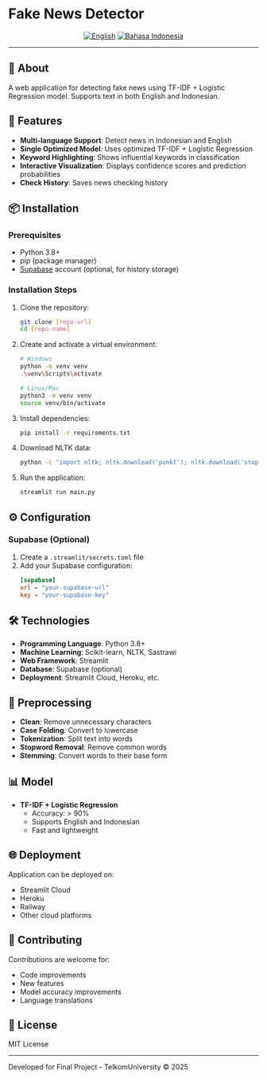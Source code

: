 # Fake News Detector

<div align="center">
  <a href="#english"><img src="https://img.shields.io/badge/English-4285F4?style=for-the-badge&logo=google-translate&logoColor=white" alt="English"></a>
  <a href="#indonesian"><img src="https://img.shields.io/badge/Bahasa_Indonesia-FF5722?style=for-the-badge&logo=google-translate&logoColor=white" alt="Bahasa Indonesia"></a>
</div>

---

<div id="english">

## 🌟 About

A web application for detecting fake news using TF-IDF + Logistic Regression model. Supports text in both English and Indonesian.

## 🚀 Features

- **Multi-language Support**: Detect news in Indonesian and English
- **Single Optimized Model**: Uses optimized TF-IDF + Logistic Regression
- **Keyword Highlighting**: Shows influential keywords in classification
- **Interactive Visualization**: Displays confidence scores and prediction probabilities
- **Check History**: Saves news checking history

## 📦 Installation

### Prerequisites
- Python 3.8+
- pip (package manager)
- [Supabase](https://supabase.com) account (optional, for history storage)

### Installation Steps

1. Clone the repository:
   ```bash
   git clone [repo-url]
   cd [repo-name]
   ```

2. Create and activate a virtual environment:
   ```bash
   # Windows
   python -m venv venv
   .\venv\Scripts\activate
   
   # Linux/Mac
   python3 -m venv venv
   source venv/bin/activate
   ```

3. Install dependencies:
   ```bash
   pip install -r requirements.txt
   ```

4. Download NLTK data:
   ```bash
   python -c "import nltk; nltk.download('punkt'); nltk.download('stopwords'); nltk.download('wordnet')"
   ```

5. Run the application:
   ```bash
   streamlit run main.py
   ```

## ⚙️ Configuration

### Supabase (Optional)
1. Create a `.streamlit/secrets.toml` file
2. Add your Supabase configuration:
   ```toml
   [supabase]
   url = "your-supabase-url"
   key = "your-supabase-key"
   ```

## 🛠️ Technologies

- **Programming Language**: Python 3.8+
- **Machine Learning**: Scikit-learn, NLTK, Sastrawi
- **Web Framework**: Streamlit
- **Database**: Supabase (optional)
- **Deployment**: Streamlit Cloud, Heroku, etc.

## 🔧 Preprocessing

- **Clean**: Remove unnecessary characters
- **Case Folding**: Convert to lowercase
- **Tokenization**: Split text into words
- **Stopword Removal**: Remove common words
- **Stemming**: Convert words to their base form

## 📊 Model

- **TF-IDF + Logistic Regression**
  - Accuracy: > 90%
  - Supports English and Indonesian
  - Fast and lightweight

## 🌐 Deployment

Application can be deployed on:
- Streamlit Cloud
- Heroku
- Railway
- Other cloud platforms

## 🤝 Contributing

Contributions are welcome for:
- Code improvements
- New features
- Model accuracy improvements
- Language translations

## 📄 License

MIT License

---

Developed for Final Project - TelkomUniversity © 2025

</div>

<div id="indonesian" style="display: none;">

## 🌟 Tentang

Aplikasi web untuk deteksi berita palsu (fake news) menggunakan model TF-IDF + Logistic Regression. Mendukung teks dalam Bahasa Indonesia dan Inggris.

## 🚀 Fitur Utama

- **Dukungan Multi-bahasa**: Deteksi berita dalam Bahasa Indonesia dan Inggris
- **Model Tunggal**: Menggunakan TF-IDF + Logistic Regression yang telah dioptimalkan
- **Highlight Kata Kunci**: Menampilkan kata-kata kunci yang berpengaruh dalam keputusan klasifikasi
- **Visualisasi Interaktif**: Menampilkan confidence score dan probabilitas prediksi
- **Riwayat Pengecekan**: Menyimpan riwayat pengecekan berita

## 📦 Instalasi

### Persyaratan
- Python 3.8+
- pip (package manager)
- Akun [Supabase](https://supabase.com) (opsional, untuk penyimpanan riwayat)

### Langkah-langkah Instalasi

1. Clone repository ini:
   ```bash
   git clone [repo-url]
   cd [repo-name]
   ```

2. Buat dan aktifkan environment virtual:
   ```bash
   # Windows
   python -m venv venv
   .\venv\Scripts\activate
   
   # Linux/Mac
   python3 -m venv venv
   source venv/bin/activate
   ```

3. Install dependensi:
   ```bash
   pip install -r requirements.txt
   ```

4. Download data NLTK:
   ```bash
   python -c "import nltk; nltk.download('punkt'); nltk.download('stopwords'); nltk.download('wordnet')"
   ```

5. Jalankan aplikasi:
   ```bash
   streamlit run main.py
   ```

## ⚙️ Konfigurasi

### Supabase (Opsional)
1. Buat file `.streamlit/secrets.toml`
2. Tambahkan konfigurasi Supabase:
   ```toml
   [supabase]
   url = "your-supabase-url"
   key = "your-supabase-key"
   ```

## 🛠️ Teknologi

- **Bahasa Pemrograman**: Python 3.8+
- **Machine Learning**: Scikit-learn, NLTK, Sastrawi
- **Web Framework**: Streamlit
- **Database**: Supabase (opsional)
- **Deployment**: Streamlit Cloud, Heroku, dll.

## 🔧 Preprocessing

- **Bersihkan**: Menghapus karakter tidak perlu
- **Case Folding**: Mengubah ke huruf kecil
- **Tokenisasi**: Memecah teks menjadi kata-kata
- **Stopword Removal**: Menghapus kata umum
- **Stemming**: Mengubah kata ke bentuk dasarnya

## 📊 Model

- **TF-IDF + Logistic Regression**
  - Akurasi: > 90%
  - Mendukung Bahasa Indonesia dan Inggris
  - Cepat dan ringan

## 🌐 Deployment

Aplikasi dapat di-deploy di:
- Streamlit Cloud
- Heroku
- Railway
- Platform cloud lainnya

## 🤝 Berkontribusi

Kontribusi terbuka untuk:
- Perbaikan kode
- Penambahan fitur
- Peningkatan akurasi model
- Terjemahan bahasa

## 📜 Lisensi

MIT License

---

An application for detecting fake news using machine learning models with a Streamlit interface.

## 🚀 Features

- Automatic news extraction from various news websites
- Fake news detection using machine learning models
- Multi-language support (English and Indonesian)
- Interactive user interface
- Prediction result visualization
- Checking history

## 🛠️ Technologies

- **Programming Language**: Python 3.8+
- **Machine Learning**: Scikit-learn, NLTK, Sastrawi
- **Web Framework**: Streamlit
- **Database**: Supabase (optional)
- **Deployment**: Streamlit Cloud, Heroku, etc.

## 🔧 Preprocessing

- **Clean**: Remove unnecessary characters
- **Case Folding**: Convert to lowercase
- **Tokenization**: Split text into words
- **Stopword Removal**: Remove common words
- **Stemming**: Convert words to their base form

## 📊 Models

- **TF-IDF + Logistic Regression**
  - Accuracy: > 90%
  - Supports English and Indonesian
  - Fast and lightweight

## 🌐 Deployment

Application can be deployed on:
- Streamlit Cloud
- Heroku
- Railway
- Other cloud platforms

## 🤝 Contributing

Contributions are welcome for:
- Code improvements
- New features
- Model accuracy improvements
- Language translations

## 📄 License

MIT License

---

Dikembangkan untuk Tugas Akhir - TelkomUniversity 2025

<div id="indonesian" style="display: none;">

# News Scraper & Detektor Berita Palsu

Aplikasi untuk mendeteksi berita palsu menggunakan model machine learning dengan antarmuka Streamlit.

## 🚀 Fitur

- Ekstraksi berita otomatis dari berbagai situs berita
- Deteksi berita palsu menggunakan model machine learning
- Dukungan multi-bahasa (Indonesia dan Inggris)
- Antarmuka pengguna yang interaktif
- Visualisasi hasil prediksi
- Riwayat pengecekan

## 🛠️ Teknologi

- **Bahasa Pemrograman**: Python 3.8+
- **Machine Learning**: Scikit-learn, NLTK, Sastrawi
- **Web Framework**: Streamlit
- **Database**: Supabase (opsional)
- **Deployment**: Streamlit Cloud, Heroku, dll.

## 🔧 Preprocessing

- **Bersihkan**: Menghapus karakter tidak perlu
- **Case Folding**: Mengubah ke huruf kecil
- **Tokenisasi**: Memecah teks menjadi kata-kata
- **Stopword Removal**: Menghapus kata umum
- **Stemming**: Mengubah kata ke bentuk dasarnya

## 📊 Model

- **TF-IDF + Logistic Regression**
  - Akurasi: > 90%
  - Mendukung Bahasa Indonesia dan Inggris
  - Cepat dan ringan

## 🌐 Deployment

Aplikasi dapat di-deploy di:
- Streamlit Cloud
- Heroku
- Railway
- Platform cloud lainnya

## 🤝 Berkontribusi

Kontribusi terbuka untuk:
- Perbaikan kode
- Penambahan fitur
- Peningkatan akurasi model
- Terjemahan bahasa

## 📄 License

MIT License

</div>

<div align="center">
  <a href="#english" class="lang-btn" style="padding: 8px 16px; margin: 0 5px; background: #4CAF50; color: white; text-decoration: none; border-radius: 4px;">English</a>
  <a href="#indonesia" class="lang-btn" style="padding: 8px 16px; margin: 0 5px; background: #4CAF50; color: white; text-decoration: none; border-radius: 4px;">Bahasa Indonesia</a>
</div>

<script>
  // Show language based on priority: URL hash > saved preference > default to English
  if (window.location.hash && ['english', 'indonesia'].includes(window.location.hash.substring(1))) {
    showLanguage(window.location.hash.substring(1));
  } else {
    showLanguage('english'); // Default to English
  }
  
  // Add click handlers to language buttons
  document.querySelectorAll('.lang-btn').forEach(btn => {
    btn.addEventListener('click', function(e) {
      e.preventDefault();
      const lang = this.getAttribute('href').substring(1);
      showLanguage(lang);
    });
  });
  
  function showLanguage(lang) {
    if (lang === 'english') {
      document.getElementById('indonesian').style.display = 'none';
    } else if (savedLang && ['english', 'indonesia'].includes(savedLang)) {
      showLanguage(savedLang);
    } else {
      showLanguage('english'); // Default to English
    }
    
    // Add click handlers to language buttons
    document.querySelectorAll('.lang-btn').forEach(btn => {
      btn.addEventListener('click', function(e) {
        e.preventDefault();
        const lang = this.getAttribute('href').substring(1);
        showLanguage(lang);
      });
    });
  };
</script>


